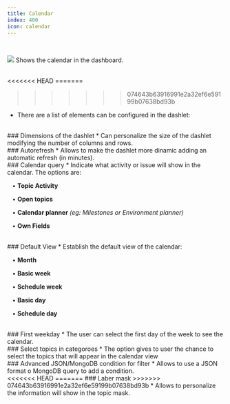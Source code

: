 ```yaml
---
title: Calendar
index: 400
icon: calendar
---
```


    
<br />

<img src="/static/images/icons/calendar.png" /> Shows the calendar in the dashboard.

<br />
<<<<<<< HEAD
=======

>>>>>>> 074643b63916991e2a32ef6e59199b07638bd93b
* There are a list of elements can be configured in the dashlet:

<br />
### Dimensions of the dashlet
* Can personalize the size of the dashlet modifying the number of columns and rows.

<br />
### Autorefresh
* Allows to make the dashlet more dinamic adding an automatic refresh (in minutes).

<br />
### Calendar query
* Indicate what activity or issue will show in the calendar. The options are: <br />


&nbsp; &nbsp;• **Topic Activity** <br />

&nbsp; &nbsp;• **Open topics** <br />

&nbsp; &nbsp;• **Calendar planner** *(eg: Milestones or Environment planner)* <br />

&nbsp; &nbsp;• **Own Fields** 

<br />
### Default View
* Establish the default view of the calendar: <br />


&nbsp; &nbsp;• **Month** <br />

&nbsp; &nbsp;• **Basic week** <br />

&nbsp; &nbsp;• **Schedule week** <br />

&nbsp; &nbsp;• **Basic day** <br />

&nbsp; &nbsp;• **Schedule day** 

<br />
### First weekday
* The user can select the first day of the week to see the calendar.

<br />
### Select topics in categoroes
* The option gives to user the chance to select the topics that will appear in the calendar view

<br />
### Advanced JSON/MongoDB condition for filter
* Allows to use a JSON format o MongoDB query to add a condition. 


<br />
<<<<<<< HEAD
=======
### Laber mask
>>>>>>> 074643b63916991e2a32ef6e59199b07638bd93b
* Allows to personalize the information will show in the topic mask.
